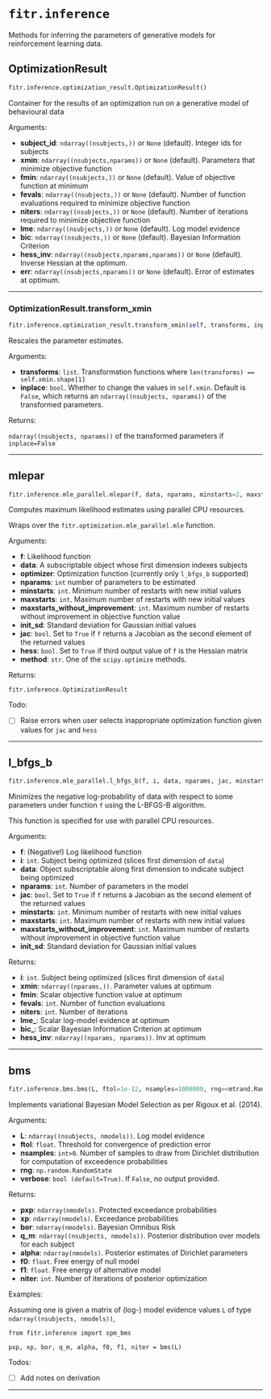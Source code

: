 # `fitr.inference`

Methods for inferring the parameters of generative models for reinforcement learning data.



## OptimizationResult

```python
fitr.inference.optimization_result.OptimizationResult()
```

Container for the results of an optimization run on a generative model of behavioural data

Arguments:

- **subject_id**: `ndarray((nsubjects,))` or `None` (default). Integer ids for subjects
- **xmin**: `ndarray((nsubjects,nparams))` or `None` (default). Parameters that minimize objective function
- **fmin**: `ndarray((nsubjects,))` or `None` (default). Value of objective function at minimum
- **fevals**: `ndarray((nsubjects,))` or `None` (default). Number of function evaluations required to minimize objective function
- **niters**: `ndarray((nsubjects,))` or `None` (default). Number of iterations required to minimize objective function
- **lme**: `ndarray((nsubjects,))` or `None` (default). Log model evidence
- **bic**: `ndarray((nsubjects,))` or `None` (default). Bayesian Information Criterion
- **hess_inv**: `ndarray((nsubjects,nparams,nparams))` or `None` (default). Inverse Hessian at the optimum.
- **err**: `ndarray((nsubjects,nparams))` or `None` (default). Error of estimates at optimum.

---




### OptimizationResult.transform_xmin

```python
fitr.inference.optimization_result.transform_xmin(self, transforms, inplace=False)
```

Rescales the parameter estimates.

Arguments:

- **transforms**: `list`. Transformation functions where `len(transforms) == self.xmin.shape[1]`
- **inplace**: `bool`. Whether to change the values in `self.xmin`. Default is `False`, which returns an `ndarray((nsubjects, nparams))` of the transformed parameters.

Returns:

`ndarray((nsubjects, nparams))` of the transformed parameters if `inplace=False`

---



## mlepar

```python
fitr.inference.mle_parallel.mlepar(f, data, nparams, minstarts=2, maxstarts=10, maxstarts_without_improvement=3, init_sd=2, njobs=-1, jac=None, hess=None, method='L-BFGS-B')
```

Computes maximum likelihood estimates using parallel CPU resources.

Wraps over the `fitr.optimization.mle_parallel.mle` function.

Arguments:

- **f**: Likelihood function
- **data**: A subscriptable object whose first dimension indexes subjects
- **optimizer**: Optimization function (currently only `l_bfgs_b` supported)
- **nparams**: `int` number of parameters to be estimated
- **minstarts**: `int`. Minimum number of restarts with new initial values
- **maxstarts**: `int`. Maximum number of restarts with new initial values
- **maxstarts_without_improvement**: `int`. Maximum number of restarts without improvement in objective function value
- **init_sd**: Standard deviation for Gaussian initial values
- **jac**: `bool`. Set to `True` if `f` returns a Jacobian as the second element of the returned values
- **hess**: `bool`. Set to `True` if third output value of `f` is the Hessian matrix
- **method**: `str`. One of the `scipy.optimize` methods.

Returns:

`fitr.inference.OptimizationResult`

Todo:

- [ ] Raise errors when user selects inappropriate optimization function given values for `jac` and `hess`

---



## l_bfgs_b

```python
fitr.inference.mle_parallel.l_bfgs_b(f, i, data, nparams, jac, minstarts=2, maxstarts=10, maxstarts_without_improvement=3, init_sd=2)
```

Minimizes the negative log-probability of data with respect to some parameters under function `f` using the L-BFGS-B algorithm.

This function is specified for use with parallel CPU resources.

Arguments:

- **f**: (Negative!) Log likelihood function
- **i**: `int`. Subject being optimized (slices first dimension of `data`)
- **data**: Object subscriptable along first dimension to indicate subject being optimized
- **nparams**: `int`. Number of parameters in the model
- **jac**: `bool`. Set to `True` if `f` returns a Jacobian as the second element of the returned values
- **minstarts**: `int`. Minimum number of restarts with new initial values
- **maxstarts**: `int`. Maximum number of restarts with new initial values
- **maxstarts_without_improvement**: `int`. Maximum number of restarts without improvement in objective function value
- **init_sd**: Standard deviation for Gaussian initial values

Returns:

- **i**: `int`. Subject being optimized (slices first dimension of `data`)
- **xmin**: `ndarray((nparams,))`. Parameter values at optimum
- **fmin**: Scalar objective function value at optimum
- **fevals**: `int`. Number of function evaluations
- **niters**: `int`. Number of iterations
- **lme_**: Scalar log-model evidence at optimum
- **bic_**: Scalar Bayesian Information Criterion at optimum
- **hess_inv**: `ndarray((nparams, nparams))`. Inv at optimum

---



## bms

```python
fitr.inference.bms.bms(L, ftol=1e-12, nsamples=1000000, rng=<mtrand.RandomState object at 0x7fd2c03e3f78>, verbose=True)
```

Implements variational Bayesian Model Selection as per Rigoux et al. (2014).

Arguments:

- **L**: `ndarray((nsubjects, nmodels))`. Log model evidence
- **ftol**: `float`. Threshold for convergence of prediction error
- **nsamples**: `int>0`. Number of samples to draw from Dirichlet distribution for computation of exceedence probabilities
- **rng**: `np.random.RandomState`
- **verbose**: `bool (default=True)`. If `False`, no output provided.

Returns:

- **pxp**: `ndarray(nmodels)`. Protected exceedance probabilities
- **xp**: `ndarray(nmodels)`. Exceedance probabilities
- **bor**: `ndarray(nmodels)`. Bayesian Omnibus Risk
- **q_m**: `ndarray((nsubjects, nmodels))`. Posterior distribution over models for each subject
- **alpha**: `ndarray(nmodels)`. Posterior estimates of Dirichlet parameters
- **f0**: `float`. Free energy of null model
- **f1**: `float`. Free energy of alternative model
- **niter**: `int`. Number of iterations of posterior optimization

Examples:

Assuming one is given a matrix of (log-) model evidence values `L` of type `ndarray((nsubjects, nmodels))`,

```
from fitr.inference import spm_bms

pxp, xp, bor, q_m, alpha, f0, f1, niter = bms(L)
```

Todos:

- [ ] Add notes on derivation

---


